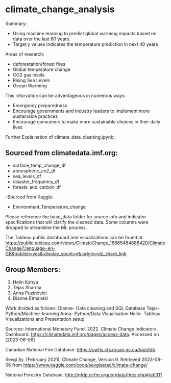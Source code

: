 # climate_change_analysis

Summary:
  - Using machine learning to predict global warming impacts based on data over the last 60 years.
  - Target y values indicates the temperature prediction in next 40 years

Areas of research:
  - deforestation/forest fires
  - Global temperature change
  - CO2 gas levels
  - Rising Sea Levels
  - Ocean Warming
 
This inforvation can be adventageous in numerous ways:
  - Emergency preparedness
  - Encourage governments and industry leaders to implement more sustainable practices
  - Encourage consumers to make more sustainable choices in their daily lives

Further Explaination of climate_data_cleaning.ipynb:
  ## Sourced from climatedata.imf.org:
  -  surface_temp_change_df
  -  atmospheric_co2_df
  -  sea_levels_df
  -  disaster_frequency_df
  -  forests_and_carbon_df
 
 -Sourced from Kaggle:
  - Environment_Temperature_change

Please reference the base_data folder for source info and indicator specifications that will clarify the cleaned data. Some columns were dropped to streamline the ML process.

The Tableau public dashboard and visualizations can be found at:
https://public.tableau.com/views/ClimateChange_16865484886420/ClimateChange?:language=en-GB&publish=yes&:display_count=n&:origin=viz_share_link
  
## Group Members:
1. Helin Kanya
2. Tejas Sharma
3. Anna Puzinovici
4. Dianne Etmanski

Work divided as follows:
Dianne- Data cleaning and SQL Database 
Tejas- Python/Machine-learning
Anna- Python/Data Visualisation
Helin- Tableau Visualizations and Presentation setup

Sources:
International Monetary Fund. 2022. Climate Change Indicators Dashboard. https://climatedata.imf.org/pages/access-data. Accessed on [2023-06-06]

Canadian National Fire Database. https://cwfis.cfs.nrcan.gc.ca/ha/nfdb 

Sevgi Sy. (February 2021). Climate Change, Version 9. Retrieved 2023-06-06 from https://www.kaggle.com/code/sevgisarac/climate-change/

National Forestry Database. http://nfdp.ccfm.org/en/data/fires.php#tab311
